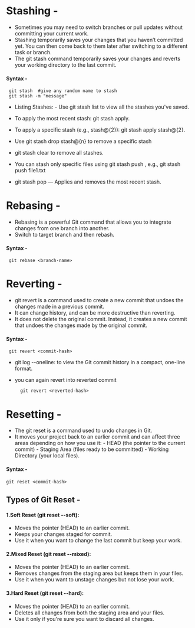 # Stashing -
- Sometimes you may need to switch branches or pull updates without committing your current work.
- Stashing temporarily saves your changes that you haven’t committed yet. You can then come back to them later after switching to a different task or branch.
- The git stash command temporarily saves your changes and reverts your working directory to the last commit.

#### Syntax -
     git stash  #give any random name to stash
     git stash -m "message"

- Listing Stashes:
      - Use git stash list to view all the stashes you've saved.

- To apply the most recent stash: git stash apply.
- To apply a specific stash (e.g., stash@{2}): git stash apply stash@{2}.
- Use git stash drop stash@{n} to remove a specific stash
- git stash clear to remove all stashes.
- You can stash only specific files using git stash push <file>, e.g., git stash push file1.txt
- git stash pop — Applies and removes the most recent stash.


# Rebasing -
- Rebasing is a powerful Git command that allows you to integrate changes from one branch into another.
- Switch to target branch and then rebash.

#### Syntax -
     git rebase <branch-name>

# Reverting -
- git revert is a command used to create a new commit that undoes the changes made in a previous commit.
- It can change history, and can be more destructive than reverting.
- It does not delete the original commit. Instead, it creates a new commit that undoes the changes made by the original commit.

#### Syntax -
     git revert <commit-hash>



- git log --oneline: to view the Git commit history in a compact, one-line format.
- you can again revert into reverted commit

        git revert <reverted-hash>
             

# Resetting -
- The git reset is a command used to undo changes in Git.
- It moves your project back to an earlier commit and can affect three areas depending on how you use it:
       - HEAD (the pointer to the current commit)
       - Staging Area (files ready to be committed)
       - Working Directory (your local files).

#### Syntax -
    git reset <commit-hash>

## Types of Git Reset -

#### 1.Soft Reset (git reset --soft):
- Moves the pointer (HEAD) to an earlier commit.
- Keeps your changes staged for commit.
- Use it when you want to change the last commit but keep your work.

#### 2.Mixed Reset (git reset --mixed):
- Moves the pointer (HEAD) to an earlier commit.
- Removes changes from the staging area but keeps them in your files.
- Use it when you want to unstage changes but not lose your work.


#### 3.Hard Reset (git reset --hard):
- Moves the pointer (HEAD) to an earlier commit.
- Deletes all changes from both the staging area and your files.
- Use it only if you're sure you want to discard all changes.
